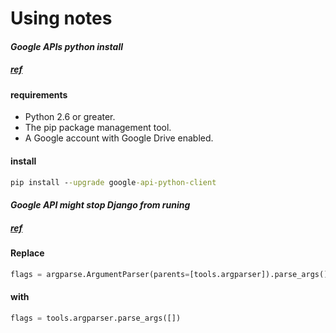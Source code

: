 
# Using notes
#### *Google APIs python install*
##### [ref](https://developers.google.com/drive/api/v3/quickstart/python)
#### requirements
* Python 2.6 or greater.
* The pip package management tool.
* A Google account with Google Drive enabled.
#### install
```cmd
pip install --upgrade google-api-python-client
```

#### *Google API might stop Django from runing*
##### [ref](https://stackoverflow.com/questions/34758516/google-calendar-api-stops-django-from-starting)
#### Replace
```python
flags = argparse.ArgumentParser(parents=[tools.argparser]).parse_args()
```
#### with
```python
flags = tools.argparser.parse_args([])
```

